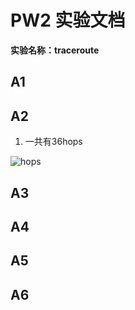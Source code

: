 # PW2 实验文档

**实验名称：traceroute**

## A1



## A2

1. 一共有36hops

![hops](..\img\traceroute-hops.png)

## A3

## A4

## A5

## A6


